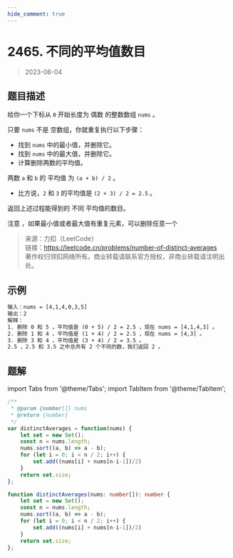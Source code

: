 ```yaml
---
hide_comment: true
---
```


# 2465. 不同的平均值数目
> 2023-06-04

## 题目描述

给你一个下标从 `0` 开始长度为 偶数 的整数数组 `nums` 。

只要 `nums` 不是 空数组，你就重复执行以下步骤：

- 找到 `nums` 中的最小值，并删除它。
- 找到 `nums` 中的最大值，并删除它。
- 计算删除两数的平均值。

两数 `a` 和 `b` 的 平均值 为 `(a + b) / 2` 。

- 比方说，`2` 和 `3` 的平均值是 `(2 + 3) / 2 = 2.5` 。

返回上述过程能得到的 不同 平均值的数目。

注意 ，如果最小值或者最大值有重复元素，可以删除任意一个

> 来源：力扣（LeetCode）  
> 链接：https://leetcode.cn/problems/number-of-distinct-averages  
> 著作权归领扣网络所有。商业转载请联系官方授权，非商业转载请注明出处。  

## 示例

```txt
输入：nums = [4,1,4,0,3,5]
输出：2
解释：
1. 删除 0 和 5 ，平均值是 (0 + 5) / 2 = 2.5 ，现在 nums = [4,1,4,3] 。
2. 删除 1 和 4 ，平均值是 (1 + 4) / 2 = 2.5 ，现在 nums = [4,3] 。
3. 删除 3 和 4 ，平均值是 (3 + 4) / 2 = 3.5 。
2.5 ，2.5 和 3.5 之中总共有 2 个不同的数，我们返回 2 。
```

## 题解

import Tabs from '@theme/Tabs';
import TabItem from '@theme/TabItem';

<Tabs>
<TabItem value="js" label="JavaScript">

```js
/**
 * @param {number[]} nums
 * @return {number}
 */
var distinctAverages = function(nums) {
    let set = new Set();
    const n = nums.length;
    nums.sort((a, b) => a - b);
    for (let i = 0; i < n / 2; i++) {
        set.add((nums[i] + nums[n-i-1])/2)
    }
    return set.size;
};
```

</TabItem>
<TabItem value="TypeScript" label="TypeScript">

```TypeScript
function distinctAverages(nums: number[]): number {
    let set = new Set();
    const n = nums.length;
    nums.sort((a, b) => a - b);
    for (let i = 0; i < n / 2; i++) {
        set.add((nums[i] + nums[n-i-1])/2)
    }
    return set.size;
};
```

</TabItem>
</Tabs>
